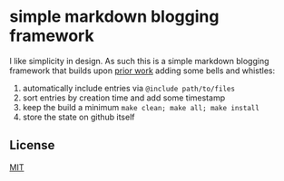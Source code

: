 # simple markdown blogging framework

I like simplicity in design. As such this is a simple markdown blogging framework that builds upon [prior work](https://owickstrom.github.io/the-monospace-web/) adding some bells and whistles:

1. automatically include entries via `@include path/to/files`
2. sort entries by creation time and add some timestamp
3. keep the build a minimum `make clean; make all; make install`
4. store the state on github itself

## License

[MIT](LICENSE.md)
